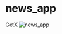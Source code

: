# news_app

GetX
![news_app](https://user-images.githubusercontent.com/85830718/170125387-0dc69a21-fdee-43c9-aa0c-39ff739c77eb.png)
